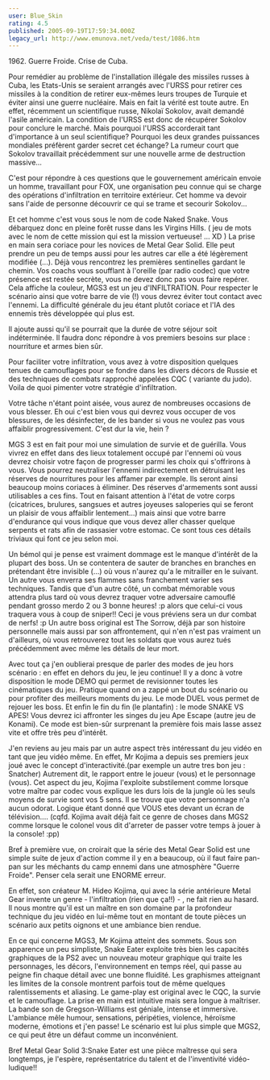 ```yaml
---
user: Blue_Skin
rating: 4.5
published: 2005-09-19T17:59:34.000Z
legacy_url: http://www.emunova.net/veda/test/1086.htm
---
```

1962\. Guerre Froide. Crise de Cuba.   

Pour remédier au problème de l'installation illégale des missiles russes à Cuba, les Etats-Unis se seraient arrangés avec l'URSS pour retirer ces missiles à la condition de retirer eux-mêmes leurs troupes de Turquie et éviter ainsi une guerre nucléaire. Mais en fait la vérité est toute autre. En effet, récemment un scientifique russe, Nikolaï Sokolov, avait demandé l'asile américain. La condition de l'URSS est donc de récupérer Sokolov pour conclure le marché. Mais pourquoi l'URSS accorderait tant d'importance à un seul scientifique? Pourquoi les deux grandes puissances mondiales préfèrent garder secret cet échange? La rumeur court que Sokolov travaillait précédemment sur une nouvelle arme de destruction massive...   

  

C'est pour répondre à ces questions que le gouvernement américain envoie un homme, travaillant pour FOX, une organisation peu connue qui se charge des opérations d'infiltration en territoire extérieur. Cet homme va devoir sans l'aide de personne découvrir ce qui se trame et secourir Sokolov...  

  

Et cet homme c'est vous sous le nom de code Naked Snake. Vous débarquez donc en pleine forêt russe dans les Virgins Hills. ( jeu de mots avec le nom de cette mission qui est la mission vertueuse! ... XD ) La prise en main sera coriace pour les novices de Metal Gear Solid. Elle peut prendre un peu de temps aussi pour les autres car elle a été légèrement modifiée (...). Déjà vous rencontrez les premières sentinelles gardant le chemin. Vos coachs vous soufflant à l'oreille (par radio codec) que votre présence est restée secrète, vous ne devez donc pas vous faire repérer. Cela affiche la couleur, MGS3 est un jeu d'INFILTRATION. Pour respecter le scénario ainsi que votre barre de vie (!) vous devrez éviter tout contact avec l'ennemi. La difficulté générale du jeu étant plutôt coriace et l'IA des ennemis très développée qui plus est.   

  

Il ajoute aussi qu'il se pourrait que la durée de votre séjour soit indéterminée. Il faudra donc répondre à vos premiers besoins sur place : nourriture et armes bien sûr.   

Pour faciliter votre infiltration, vous avez à votre disposition quelques tenues de camouflages pour se fondre dans les divers décors de Russie et des techniques de combats rapproché appelées CQC ( variante du judo). Voila de quoi pimenter votre stratégie d'infiltration.   

Votre tâche n'étant point aisée, vous aurez de nombreuses occasions de vous blesser. Eh oui c'est bien vous qui devrez vous occuper de vos blessures, de les désinfecter, de les bander si vous ne voulez pas vous affaiblir progressivement. C'est dur la vie, hein ?   

  

MGS 3 est en fait pour moi une simulation de survie et de guérilla. Vous vivrez en effet dans des lieux totalement occupé par l'ennemi où vous devrez choisir votre façon de progresser parmi les choix qui s'offrirons à vous. Vous pourrez neutraliser l'ennemi indirectement en détruisant les réserves de nourritures pour les affamer par exemple. Ils seront ainsi beaucoup moins coriaces à éliminer. Des réserves d'armements sont aussi utilisables a ces fins. Tout en faisant attention à l'état de votre corps (cicatrices, brulures, sangsues et autres joyeuses saloperies qui se feront un plaisir de vous affaiblir lentement...) mais ainsi que votre barre d'endurance qui vous indique que vous devez aller chasser quelque serpents et rats afin de rassasier votre estomac. Ce sont tous ces détails triviaux qui font ce jeu selon moi.   

  

Un bémol qui je pense est vraiment dommage est le manque d'intérêt de la plupart des boss. Un se contentera de sauter de branches en branches en prétendant être invisible (...) où vous n'aurez qu'a le mitrailler en le suivant. Un autre vous enverra ses flammes sans franchement varier ses techniques. Tandis que d'un autre côté, un combat mémorable vous attendra plus tard où vous devrez traquer votre adversaire camouflé pendant grosso merdo 2 ou 3 bonne heures! :p alors que celui-ci vous traquera vous à coup de sniper!! Ceci je vous préviens sera un dur combat de nerfs! :p Un autre boss original est The Sorrow, déjà par son histoire personnelle mais aussi par son affrontement, qui n'en n'est pas vraiment un d'ailleurs, où vous retrouverez tout les soldats que vous aurez tués précédemment avec même les détails de leur mort.  

  

Avec tout ça j'en oublierai presque de parler des modes de jeu hors scénario : en effet en dehors du jeu, le jeu continue! Il y a donc à votre disposition le mode DEMO qui permet de revisionner toutes les cinématiques du jeu. Pratique quand on a zappé un bout du scénario ou pour profiter des meilleurs moments du jeu. Le mode DUEL vous permet de rejouer les boss. Et enfin le fin du fin (le plantafin) : le mode SNAKE VS APES! Vous devrez ici affronter les singes du jeu Ape Escape (autre jeu de Konami). Ce mode est bien-sûr surprenant la première fois mais lasse assez vite et offre très peu d'intérêt.  

  

J'en reviens au jeu mais par un autre aspect très intéressant du jeu vidéo en tant que jeu vidéo même. En effet, Mr Kojima a depuis ses premiers jeux joué avec le concept d'interactivité.(par exemple un autre tres bon jeu : Snatcher) Autrement dit, le rapport entre le joueur (vous) et le personnage (vous). Cet aspect du jeu, Kojima l'exploite substilement comme lorsque votre maître par codec vous explique les durs lois de la jungle où les seuls moyens de survie sont vos 5 sens. Il se trouve que votre personnage n'a aucun odorat. Logique étant donné que VOUS etes devant un écran de télévision.... (cqfd. Kojima avait déjà fait ce genre de choses dans MGS2 comme lorsque le colonel vous dit d'arreter de passer votre temps à jouer à la console! :pp)  

  

Bref à première vue, on croirait que la série des Metal Gear Solid est une simple suite de jeux d'action comme il y en a beaucoup, où il faut faire pan-pan sur les méchants du camp ennemi dans une atmosphère "Guerre Froide". Penser cela serait une ENORME erreur.   

En effet, son créateur M. Hideo Kojima, qui avec la série antérieure Metal Gear invente un genre - l'infiltration (rien que ça!!) - , ne fait rien au hasard. Il nous montre qu'il est un maître en son domaine par la profondeur technique du jeu vidéo en lui-même tout en montant de toute pièces un scénario aux petits oignons et une ambiance bien rendue.  

En ce qui concerne MGS3, Mr Kojima atteint des sommets. Sous son apparence un peu simpliste, Snake Eater exploite très bien les capacités graphiques de la PS2 avec un nouveau moteur graphique qui traite les personnages, les décors, l'environnement en temps réel, qui passe au peigne fin chaque détail avec une bonne fluidité. Les graphismes atteignant les limites de la console montrent parfois tout de même quelques ralentissements et aliasing. Le game-play est original avec le CQC, la survie et le camouflage. La prise en main est intuitive mais sera longue à maîtriser. La bande son de Gregson-Williams est géniale, intense et immersive. L'ambiance mêle humour, sensations, péripéties, violence, héroïsme moderne, émotions et j'en passe! Le scénario est lui plus simple que MGS2, ce qui peut être un défaut comme un inconvénient.  

Bref Metal Gear Solid 3:Snake Eater est une pièce maîtresse qui sera longtemps, je l'espère, représentatrice du talent et de l'inventivité vidéo-ludique!!